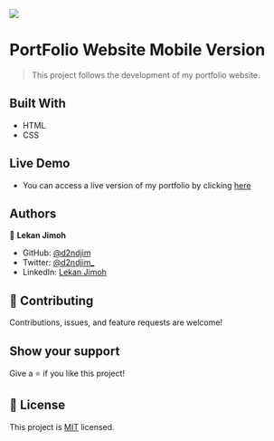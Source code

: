 ![](https://img.shields.io/badge/Microverse-blueviolet)

# PortFolio Website Mobile Version

> This project follows the development of my portfolio website.


## Built With

- HTML
- CSS

## Live Demo
- You can access a live version of my portfolio by clicking [here](https://d2ndjim.github.io/PortFolio)

## Authors

👤 **Lekan Jimoh**

- GitHub: [@d2ndjim](https://github.com/d2ndjim)
- Twitter: [@d2ndjim_](https://twitter.com/@d2ndjim_)
- LinkedIn: [Lekan Jimoh](https://linkedin.com/in/lekanj)

## 🤝 Contributing

Contributions, issues, and feature requests are welcome!

## Show your support

Give a ⭐️ if you like this project!

## 📝 License

This project is [MIT](./MIT.md) licensed.
